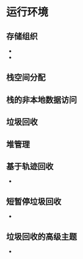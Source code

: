# 运行环境
## 存储组织
- 
- 

## 栈空间分配

## 栈的非本地数据访问

## 垃圾回收


## 堆管理


## 基于轨迹回收
- 

## 短暂停垃圾回收
- 

## 垃圾回收的高级主题
- 